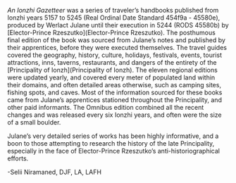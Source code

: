 *An Ionzhi Gazetteer* was a series of traveler’s handbooks published from Ionzhi years 5157 to 5245 (Real Ordinal Date Standard 454f9a - 45580e), produced by Werlact Julane until their execution in 5244 (RODS 45580b) by [Elector-Prince Rzeszutko](Elector-Prince Rzeszutko). The posthumous final edition of the book was sourced from Julane’s notes and published by their apprentices, before they were executed themselves. The travel guides covered the geography, history, culture, holidays, festivals, events, tourist attractions, inns, taverns, restaurants, and dangers of the entirety of the [Principality of Ionzh](Principality of Ionzh). The eleven regional editions were updated yearly, and covered every meter of populated land within their domains, and often detailed areas otherwise, such as camping sites, fishing spots, and caves. Most of the information sourced for these books came from Julane’s apprentices stationed throughout the Principality, and other paid informants. The Omnibus edition combined all the recent changes and was released every six Ionzhi years, and often were the size of a small boulder. 

Julane’s very detailed series of works has been highly informative, and a boon to those attempting to research the history of the late Principality, especially in the face of Elector-Prince Rzeszutko’s anti-historiographical efforts.

-Selii Niramaned, DJF, LA, LAFH